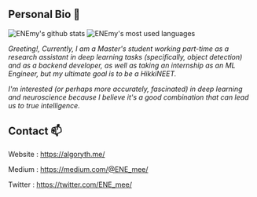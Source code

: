 ## Personal Bio 🤔

![ENEmy's github stats](https://github-readme-stats.vercel.app/api?username=ENEmyr&show_icons=true&theme=dark&count_private=true)
![ENEmy's most used languages](https://github-readme-stats.vercel.app/api/top-langs/?username=ENEmyr&layout=compact&theme=dark&hide=css,html)

*Greeting!,
Currently, I am a Master's student working part-time as a research assistant in deep learning tasks (specifically, object detection) and as a backend developer, as well as taking an internship as an ML Engineer, but my ultimate goal is to be a HikkiNEET.*

*I'm interested (or perhaps more accurately, fascinated) in deep learning and neuroscience because I believe it's a good combination that can lead us to true intelligence.*

## Contact 📫

Website : https://algoryth.me/

Medium : https://medium.com/@ENE_mee/

Twitter : https://twitter.com/ENE_mee/
